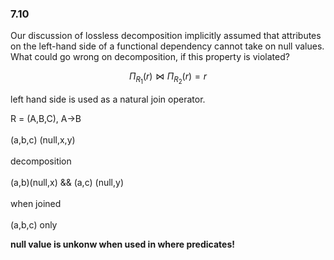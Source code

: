 ### 7.10
Our discussion of lossless decomposition implicitly assumed that attributes on the left-hand side of a functional dependency cannot take on null values. What could go wrong on decomposition, if this property is violated?

$$ 
\Pi_{R_1}(r) \bowtie \Pi_{R_2}(r) = r
$$

left hand side is used as a natural join operator.


R = (A,B,C), A->B <br><br>
(a,b,c)
(null,x,y) <br><br>
decomposition <br><br>
(a,b)(null,x) && (a,c) (null,y) <br><Br>
when joined <br><br>
(a,b,c) only

<b>null value is unkonw when used in where predicates!</b>
